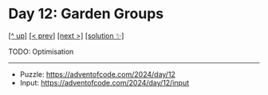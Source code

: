 # Day 12: Garden Groups

[[^ up]](../../README.asciidoc) [[< prev]](../day-11/README.MD) [[next >]](../day-13/README.MD) [[solution ✨]](./solve.py)

<!-- article begin -->

TODO: Optimisation

<!-- article end -->

---

* Puzzle: https://adventofcode.com/2024/day/12
* Input: https://adventofcode.com/2024/day/12/input

